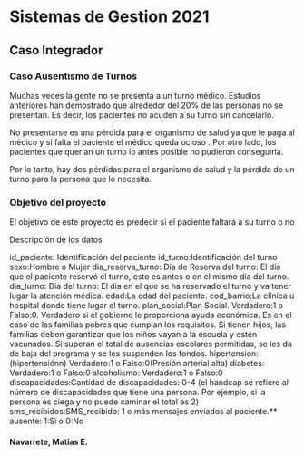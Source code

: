 # Sistemas de Gestion 2021
## Caso Integrador
### Caso Ausentismo de Turnos
Muchas veces la gente no se presenta a un turno médico. Estudios anteriores han demostrado que alrededor del 20% de las personas no se presentan. Es decir, los pacientes no acuden a su turno sin cancelarlo.

No presentarse es una pérdida para el organismo de salud ya que le paga al médico y si falta el paciente el médico queda ocioso . Por otro lado, los pacientes que querían un turno lo antes posible no pudieron conseguirla.

Por lo tanto, hay dos pérdidas:para el organismo de salud y la pérdida de un turno para la persona que lo necesita.

### Objetivo del proyecto
El objetivo de este proyecto es predecir si el paciente faltará a su turno o no

Descripción de los datos

id_paciente: Identificación del paciente
id_turno:Identificación del turno
sexo:Hombre o Mujer
dia_reserva_turno: Día de Reserva del turno: El día que el paciente reservó el turno, esto es antes o en el mismo día del turno.
dia_turno: Día del turno: El día en el que se ha reservado el turno y va tener lugar la atención médica.
edad:La edad del paciente.
cod_barrio:La clínica u hospital donde tiene lugar el turno.
plan_social:Plan Social. Verdadero:1 o Falso:0. Verdadero si el gobierno le proporciona ayuda económica. Es en el caso de las familias pobres que cumplan los requisitos. Si tienen hijos, las familias deben garantizar que los niños vayan a la escuela y estén vacunados. Si superan el total de ausencias escolares permitidas, se les da de baja del programa y se les suspenden los fondos.
hipertension: (hipertensiónn) Verdadero:1 o Falso:0(Presión arterial alta)
diabetes: Verdadero:1 o Falso:0
alcoholismo: Verdadero:1 o Falso:0
discapacidades:Cantidad de discapacidades: 0-4 (el handcap se refiere al número de discapacidades que tiene una persona. Por ejemplo, si la persona es ciega y no puede caminar el total es 2)
sms_recibidos:SMS_recibido: 1 o más mensajes enviados al paciente.**
ausente: 1:Si o 0:No


#### Navarrete, Matias E.
